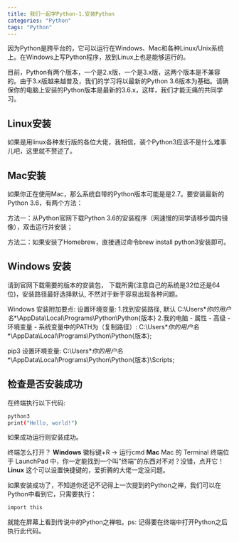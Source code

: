 ```yaml
---
title: 我们一起学Python-1.安装Python
categories: "Python"
tags: "Python"
---
```

因为Python是跨平台的，它可以运行在Windows、Mac和各种Linux/Unix系统上。在Windows上写Python程序，放到Linux上也是能够运行的。

目前，Python有两个版本，一个是2.x版，一个是3.x版，这两个版本是不兼容的。由于3.x版越来越普及，我们的学习将以最新的Python 3.6版本为基础。请确保你的电脑上安装的Python版本是最新的3.6.x，这样，我们才能无痛的共同学习。
<!-- more -->

## Linux安装
如果是用linux各种发行版的各位大佬，我相信，装个Python3应该不是什么难事儿吧，这里就不赘述了。

## Mac安装
如果你正在使用Mac，那么系统自带的Python版本可能是是2.7。要安装最新的Python 3.6，有两个方法：

方法一：从Python官网下载Python 3.6的安装程序（网速慢的同学请移步国内镜像），双击运行并安装；

方法二：如果安装了Homebrew，直接通过命令brew install python3安装即可。

## Windows 安装
请到官网下载需要的版本的安装包， 下载所需(注意自己的系统是32位还是64位)，安装路径最好选择默认, 不然对于新手容易出现各种问题。

Windows 安装附加要点: 
 设置环境变量:
	1.找到安装路径, 默认 C:\Users\**你的用户名**\AppData\Local\Programs\Python\Python{版本}
	2.我的电脑 - 属性 - 高级 - 环境变量 - 系统变量中的PATH为（复制路径）: C:\Users\**你的用户名**\AppData\Local\Programs\Python\Python{版本};

 pip3 设置环境变量:  C:\Users\**你的用户名**\AppData\Local\Programs\Python\Python{版本}\Scripts;

## 检查是否安装成功
在终端执行以下代码:
``` bash
python3
print("Hello, world!")
```
如果成功运行则安装成功。

终端怎么打开？
**Windows** 徽标键+R -> 运行cmd 
**Mac** Mac 的 Terminal 终端位于 LaunchPad 中，你一定能找到一个叫"终端"的东西对不对？没错，点开它！
**Linux** 这个可以设置快捷键的，爱折腾的大佬一定没问题。

如果安装成功了，不知道你还记不记得上一次提到的Python之禅，我们可以在Python中看到它，只需要执行：
```bash
import this
```
就能在屏幕上看到传说中的Python之禅啦。ps: 记得要在终端中打开Python之后执行此代码。

